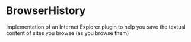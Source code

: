 # BrowserHistory
Implementation of an Internet Explorer plugin to help you save the textual content of sites you browse (as you browse them)
